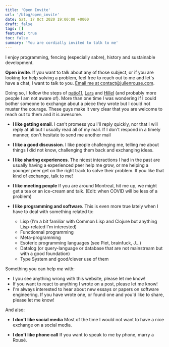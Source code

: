 ```yaml
---
title: 'Open Invite'
url: '/blog/open_invite'
date: Sat, 17 Oct 2020 19:00:00 +0000
draft: false
tags: []
featured: true
toc: false
summary: 'You are cordially invited to talk to me'
---
```


I enjoy programming, fencing (especially sabre), history and sustainable development.

**Open invite**. If you want to talk about any of those subject, or if you are looking for help solving a problem, feel free to reach out to me and let's have a chat, I want to talk to you. <a href="mailto:conta-remove-ct@julienrouse.com">Email me at conta<span style="display:none">-remove-</span>ct@julienrouse.com</a>.

Doing so, I follow the steps of [patio11](https://www.kalzumeus.com/standing-invitation/), [Lars](https://lars.hupel.info/about/) and [Hillel](https://www.hillelwayne.com/open-invite/) (and probably more people I am not aware of). More than one time I was wondering if I could bother someone to exchange about a piece they wrote but I could not muster the courage. These guys make it very clear that you are welcome to reach out to them and it is awesome.

- **I like getting email**. I can't promess you I'll reply quickly, nor that I will reply at all but I usually read all of my mail. If I don't respond in a timely manner, don't hesitate to send me another mail

- **I like a good discussion**. I like people challenging me, telling me about things I did not know, challenging them back and exchanging ideas.

- **I like sharing experiences**. The nicest interactions I had in the past are usually having a experienced peer help me grow, or me helping a younger peer get on the right track to solve their problem. If you like that kind of exchange, talk to me!

- **I like meeting people** If you are around Montreal, hit me up, we might get a tea or an ice-cream and talk. (Edit: when COVID will be less of a problem)

- **I like programming and software**. This is even more true lately when I have to deal with something related to:

  - Lisp (I'm a bit familiar with Common Lisp and Clojure but anything Lisp-related I'm interested)
  - Functionnal programming
  - Meta-programming
  - Esoteric programming languages (see Piet, brainfuck, J...)
  - Datalog (or query-language or database that are not mainstream but with a good foundation)
  - Type System and good/clever use of them

Something you can help _me_ with:

- I you see anything wrong with this website, please let me know!
- If you want to react to anything I wrote on a post, please let me know!
- I'm always interested to hear about new essays or papers on software engineering. If you have wrote one, or found one and you'd like to share, please let me know!

And also:

- **I don't like social media** Most of the time I would not want to have a nice exchange on a social media.

- **I don't like phone call** If you want to speak to me by phone, marry a Rousé.
